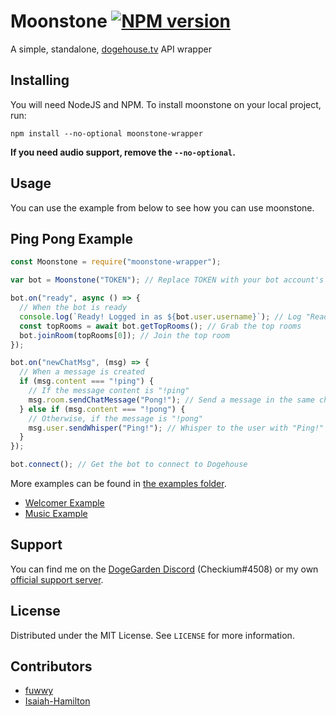 <!-- Made By Isaiah-Hamilton(https://github.com/Isaiah-Hamilton) -->

# Moonstone [![NPM version](https://img.shields.io/npm/v/moonstone-wrapper.svg?style=flat-square&color=informational)](https://npmjs.com/package/moonstone-wrapper)

A simple, standalone, [dogehouse.tv](https://dogehouse.tv/) API wrapper

<!-- GETTING STARTED -->

## Installing

You will need NodeJS and NPM. To install moonstone on your local project, run:

```
npm install --no-optional moonstone-wrapper
```

**If you need audio support, remove the `--no-optional`.**

<!-- USAGE EXAMPLES -->

## Usage

You can use the example from below to see how you can use moonstone.

## Ping Pong Example

```js
const Moonstone = require("moonstone-wrapper");

var bot = Moonstone("TOKEN"); // Replace TOKEN with your bot account's token

bot.on("ready", async () => {
  // When the bot is ready
  console.log(`Ready! Logged in as ${bot.user.username}`); // Log "Ready!"
  const topRooms = await bot.getTopRooms(); // Grab the top rooms
  bot.joinRoom(topRooms[0]); // Join the top room
});

bot.on("newChatMsg", (msg) => {
  // When a message is created
  if (msg.content === "!ping") {
    // If the message content is "!ping"
    msg.room.sendChatMessage("Pong!"); // Send a message in the same channel with "Pong!"
  } else if (msg.content === "!pong") {
    // Otherwise, if the message is "!pong"
    msg.user.sendWhisper("Ping!"); // Whisper to the user with "Ping!"
  }
});

bot.connect(); // Get the bot to connect to Dogehouse
```

More examples can be found in [the examples folder](https://github.com/fuwwy/moonstone/tree/main/examples).

- [Welcomer Example](https://github.com/fuwwy/moonstone/blob/main/examples/welcomer.js)
- [Music Example](https://github.com/fuwwy/moonstone/blob/main/examples/music.js)

## Support

You can find me on the [DogeGarden Discord](https://discord.gg/pPaXCRrVrh) (Checkium#4508) or my own [official support server](https://discord.gg/hDj42dMhn9).

<!-- LICENSE -->

## License

Distributed under the MIT License. See `LICENSE` for more information.

<!-- If you are a Contributor then add your name to the list below -->

## Contributors

- [fuwwy](https://github.com/fuwwy)
- [Isaiah-Hamilton](https://github.com/Isaiah-Hamilton)
